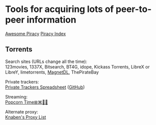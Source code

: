 
# Tools for acquiring lots of peer-to-peer information

[Awesome Piracy](https://whoisdsmith.gitbook.io/new-sites-list/awesome-piracy/awesome-piracy)
[Piracy Index](https://piracy.vercel.app/)

## Torrents

Search sites (URLs change all the time):  
123movies,
1337X,
Bitsearch,
BT4G,
idope,
Kickass Torrents,
LibreX or LibreY,
limetorrents,
[MagnetDL](https://www.magnetdl.com/),
ThePirateBay

Private trackers:  
[Private Trackers Spreadsheet](https://hdvinnie.github.io/Private-Trackers-Spreadsheet/) ([GitHub](https://github.com/HDVinnie/Private-Trackers-Spreadsheet))

Streaming:  
[Popcorn Time⊞⌘🐧🤖](https://github.com/popcorn-official)

Alternate proxy:  
[Knaben's Proxy List](https://knaben.info/)

